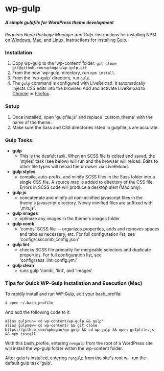 # wp-gulp 
##### A simple gulpfile for WordPress theme development
*Requires Node Package Manager and Gulp.* Instructions for installing NPM on [Windows](http://blog.teamtreehouse.com/install-node-js-npm-windows), [Mac](http://blog.teamtreehouse.com/install-node-js-npm-mac), and [Linux](http://blog.teamtreehouse.com/install-node-js-npm-linux). Instructions for installing [Gulp](https://coolestguidesontheplanet.com/installing-gulp-on-osx-10-11-el-capitan/).

### Installation
1. Copy wp-gulp to the 'wp-content' folder: `git clone git@github.com:wphogan/wp-gulp.git`
2. From the new 'wp-gulp' directory, run `npm install`.
3. From the 'wp-gulp' directory, run `gulp`.
4. The `gulp` command is configured with LiveReload. It automatically injects CSS edits into the browser. Add and activate LiveReload to [Chrome](https://chrome.google.com/webstore/detail/livereload/jnihajbhpnppcggbcgedagnkighmdlei?hl=en) or [Firefox](https://addons.mozilla.org/en-US/firefox/addon/livereload/).

### Setup
1. Once installed, open 'gulpfile.js' and replace 'custom_theme' with the name of the theme.
2. Make sure the Sass and CSS directories listed in gulpfile.js are accurate.


### Gulp Tasks:
- **gulp**
  - This is the deafult task. When an SCSS file is edited and saved, the 'styles' task (see below) will run and the browser will reload. Edits to other file types will reload the browser via LiveReload.
- **gulp styles**
  - compile, auto-prefix, and minify SCSS files in the Sass folder into a single CSS file. A source map is added to directory of the CSS file. Errors in SCSS code will produce a desktop alert (Mac only).
- **gulp js**
  - concatenate and minify all non-minified javascript files in the theme's javascript directory. Newly minified files are suffixed with '.min.js'.
- **gulp images** 
  - optimize any images in the theme's images folder
- **gulp comb** 
  - 'combs' SCSS file -- organizes properties, adds and removes spaces and tabs as necessary, etc. For full configuration list, see 'config/csscomb_config.json'
- **gulp lint** 
  - checks SCSS file primarily for mergeable selectors and duplicate properties. For full configuration list, see 'config/sass_lint_config.yml'
- **gulp clean** 
  - runs gulp 'comb', 'lint', and 'images'

### Tips for Quick WP-Gulp Installation and Execution (Mac)
To rapidly install and run WP-Gulp, edit your bash_profile:
```sh
$ open ~/.bash_profile
```
And add the following code to it:
```
alias gulprun='cd wp-content/wp-gulp && gulp' 
alias gulpnew='cd wp-content/ && git clone https://github.com/wphogan/wp-gulp && cd wp-gulp && open gulpfile.js && npm install'
```
With this bash_profile, entering `newgulp` from the root of a WordPress site will install the wp-gulp folder within the wp-content folder.

After gulp is installed, entering `rungulp` from the site's root will run the default gulp task 'gulp'.
